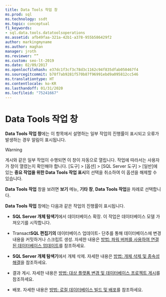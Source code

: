 ```yaml
---
title: Data Tools 작업 창
ms.prod: sql
ms.technology: ssdt
ms.topic: conceptual
f1_keywords:
- sql.data.tools.datatoolsoperations
ms.assetid: afb49faa-321a-42b1-a378-955b586429f2
author: markingmyname
ms.author: maghan
manager: jroth
ms.reviewer: “”
ms.custom: seo-lt-2019
ms.date: 02/09/2017
ms.openlocfilehash: e37dc1f3cf3c78d3c1162c94f835dfab050467f4
ms.sourcegitcommit: b78f7ab9281f570b87f96991ebd9a095812cc546
ms.translationtype: HT
ms.contentlocale: ko-KR
ms.lasthandoff: 01/31/2020
ms.locfileid: "75241667"
---
```

# <a name="data-tools-operations-window"></a>Data Tools 작업 창

**Data Tools 작업 창**에는 이 항목에서 설명하는 일부 작업의 진행률이 표시되고 오류가 발생하는 경우 알림이 표시됩니다.  
  
> [!WARNING]  
> 게시와 같은 일부 작업이 수행되면 이 창이 자동으로 열립니다. 작업에 따라서는 사용자가 창이 열렸는지 확인해야 합니다. [도구] > [옵션] > [SQL Server 도구] > [일반]에 있는 **중요 작업을 위한 Data Tools 작업 표시**의 선택을 취소하여 이 옵션을 해제할 수 있습니다.  
  
**Data Tools 작업** 창을 보려면 **보기** 메뉴, **기타 창**, **Data Tools 작업**을 차례로 선택합니다.  
  
**Data Tools 작업** 창에는 다음과 같은 작업의 진행률이 표시됩니다.  
  
-   **SQL Server 개체 탐색기**에서 데이터베이스 확장. 이 작업은 데이터베이스 모델 가져오기를 시작합니다.  
  
-   Transact**SQL 편집기의** 데이터베이스 업데이트\- 단추를 통해 데이터베이스에 변경 내용을 커밋하거나 스크립트 생성. 자세한 내용은 [방법: 파워 버퍼를 사용하여 연결된 데이터베이스 업데이트](../ssdt/how-to-update-a-connected-database-with-power-buffer.md)를 참조하세요.  
  
-   **SQL Server 개체 탐색기**에서 개체 삭제. 자세한 내용은 [방법: 개체 삭제 및 종속성 해결](../ssdt/how-to-delete-objects-and-resolve-dependencies.md)을 참조하세요.  
  
-   결과 게시. 자세한 내용은 [방법: 대상 플랫폼 변경 및 데이터베이스 프로젝트 게시](../ssdt/how-to-change-target-platform-and-publish-a-database-project.md)를 참조하세요.  
  
-   배포. 자세한 내용은 [방법: 로컬 데이터베이스 빌드 및 배포](../ssdt/how-to-build-and-deploy-to-a-local-database.md)를 참조하세요.  
  
